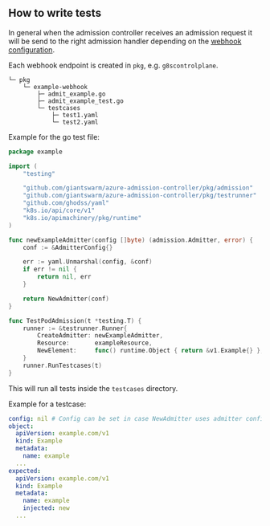 ## How to write tests

In general when the admission controller receives an admission request it will be send to the right admission handler depending on the [webhook configuration](../helm/azure-admission-controller/templates/webhook.yaml).

Each webhook endpoint is created in `pkg`, e.g. `g8scontrolplane`.

```
└─ pkg
    └─ example-webhook
        ├─ admit_example.go
        ├─ admit_example_test.go
        └─ testcases
            ├─ test1.yaml
            └─ test2.yaml
```

Example for the go test file:

```go
package example

import (
	"testing"

	"github.com/giantswarm/azure-admission-controller/pkg/admission"
	"github.com/giantswarm/azure-admission-controller/pkg/testrunner"
	"github.com/ghodss/yaml"
	"k8s.io/api/core/v1"
	"k8s.io/apimachinery/pkg/runtime"
)

func newExampleAdmitter(config []byte) (admission.Admitter, error) {
	conf := &AdmitterConfig{}

	err := yaml.Unmarshal(config, &conf)
	if err != nil {
		return nil, err
	}

	return NewAdmitter(conf)
}

func TestPodAdmission(t *testing.T) {
	runner := &testrunner.Runner{
		CreateAdmitter: newExampleAdmitter,
		Resource:       exampleResource,
		NewElement:     func() runtime.Object { return &v1.Example{} },
	}
	runner.RunTestcases(t)
}
```

This will run all tests inside the `testcases` directory.

Example for a testcase:

```yaml
config: nil # Config can be set in case NewAdmitter uses admitter config
object:
  apiVersion: example.com/v1
  kind: Example
  metadata:
    name: example
  ...
expected:
  apiVersion: example.com/v1
  kind: Example
  metadata:
    name: example
    injected: new
  ...
```
